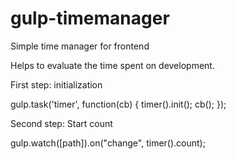 # gulp-timemanager
Simple time manager for frontend

Helps to evaluate the time spent on development.

First step: initialization

  gulp.task('timer', function(cb) {
    timer().init();
    cb();
  });

Second step: Start count

  gulp.watch([path]).on("change", timer().count);
